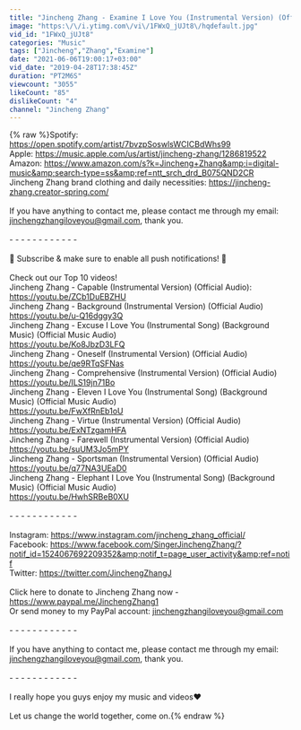 ```yaml
---
title: "Jincheng Zhang - Examine I Love You (Instrumental Version) (Official Audio)"
image: "https:\/\/i.ytimg.com\/vi\/1FWxQ_jUJt8\/hqdefault.jpg"
vid_id: "1FWxQ_jUJt8"
categories: "Music"
tags: ["Jincheng","Zhang","Examine"]
date: "2021-06-06T19:00:17+03:00"
vid_date: "2019-04-28T17:38:45Z"
duration: "PT2M6S"
viewcount: "3055"
likeCount: "85"
dislikeCount: "4"
channel: "Jincheng Zhang"
---
```

{% raw %}Spotify: <a rel="nofollow" target="blank" href="https://open.spotify.com/artist/7bvzpSoswlsWCICBdWhs99">https://open.spotify.com/artist/7bvzpSoswlsWCICBdWhs99</a><br />Apple: <a rel="nofollow" target="blank" href="https://music.apple.com/us/artist/jincheng-zhang/1286819522">https://music.apple.com/us/artist/jincheng-zhang/1286819522</a><br />Amazon: <a rel="nofollow" target="blank" href="https://www.amazon.com/s?k=Jincheng+Zhang&amp;i=digital-music&amp;search-type=ss&amp;ref=ntt_srch_drd_B075QND2CR">https://www.amazon.com/s?k=Jincheng+Zhang&amp;i=digital-music&amp;search-type=ss&amp;ref=ntt_srch_drd_B075QND2CR</a><br />Jincheng Zhang brand clothing and daily necessities: <a rel="nofollow" target="blank" href="https://jincheng-zhang.creator-spring.com/">https://jincheng-zhang.creator-spring.com/</a><br /><br />If you have anything to contact me, please contact me through my email: jinchengzhangiloveyou@gmail.com, thank you.<br /><br />- - - - - - - - - - - -<br /><br />🔔 Subscribe &amp; make sure to enable all push notifications! 🔔<br /><br />Check out our Top 10 videos!<br />Jincheng Zhang - Capable (Instrumental Version) (Official Audio):<br /><a rel="nofollow" target="blank" href="https://youtu.be/ZCb1DuEBZHU">https://youtu.be/ZCb1DuEBZHU</a><br />Jincheng Zhang - Background (Instrumental Version) (Official Audio)<br /><a rel="nofollow" target="blank" href="https://youtu.be/u-Q16dggy3Q">https://youtu.be/u-Q16dggy3Q</a><br />Jincheng Zhang - Excuse I Love You (Instrumental Song) (Background Music) (Official Music Audio)<br /><a rel="nofollow" target="blank" href="https://youtu.be/Ko8JbzD3LFQ">https://youtu.be/Ko8JbzD3LFQ</a><br />Jincheng Zhang - Oneself (Instrumental Version) (Official Audio)<br /><a rel="nofollow" target="blank" href="https://youtu.be/qe9RTqSFNas">https://youtu.be/qe9RTqSFNas</a><br />Jincheng Zhang - Comprehensive (Instrumental Version) (Official Audio)<br /><a rel="nofollow" target="blank" href="https://youtu.be/ILS19jn71Bo">https://youtu.be/ILS19jn71Bo</a><br />Jincheng Zhang - Eleven I Love You (Instrumental Song) (Background Music) (Official Music Audio)<br /><a rel="nofollow" target="blank" href="https://youtu.be/FwXfRnEb1oU">https://youtu.be/FwXfRnEb1oU</a><br />Jincheng Zhang - Virtue (Instrumental Version) (Official Audio)<br /><a rel="nofollow" target="blank" href="https://youtu.be/ExNTzgamHFA">https://youtu.be/ExNTzgamHFA</a><br />Jincheng Zhang - Farewell (Instrumental Version) (Official Audio)<br /><a rel="nofollow" target="blank" href="https://youtu.be/suUM3Jo5mPY">https://youtu.be/suUM3Jo5mPY</a><br />Jincheng Zhang - Sportsman (Instrumental Version) (Official Audio)<br /><a rel="nofollow" target="blank" href="https://youtu.be/q77NA3UEaD0">https://youtu.be/q77NA3UEaD0</a><br />Jincheng Zhang - Elephant I Love You (Instrumental Song) (Background Music) (Official Music Audio)<br /><a rel="nofollow" target="blank" href="https://youtu.be/HwhSRBeB0XU">https://youtu.be/HwhSRBeB0XU</a><br /><br />- - - - - - - - - - - -<br /><br />Instagram: <a rel="nofollow" target="blank" href="https://www.instagram.com/jincheng_zhang_official/">https://www.instagram.com/jincheng_zhang_official/</a><br />Facebook: <a rel="nofollow" target="blank" href="https://www.facebook.com/SingerJinchengZhang/?notif_id=1524067692209352&amp;notif_t=page_user_activity&amp;ref=notif">https://www.facebook.com/SingerJinchengZhang/?notif_id=1524067692209352&amp;notif_t=page_user_activity&amp;ref=notif</a><br />Twitter: <a rel="nofollow" target="blank" href="https://twitter.com/JinchengZhangJ">https://twitter.com/JinchengZhangJ</a><br /><br />Click here to donate to Jincheng Zhang now - <a rel="nofollow" target="blank" href="https://www.paypal.me/JinchengZhang1">https://www.paypal.me/JinchengZhang1</a><br />Or send money to my PayPal account: jinchengzhangiloveyou@gmail.com<br /><br />- - - - - - - - - - - -<br /><br />If you have anything to contact me, please contact me through my email: jinchengzhangiloveyou@gmail.com, thank you.<br /><br />- - - - - - - - - - - -<br /><br />I really hope you guys enjoy my music and videos♥<br /><br />Let us change the world together, come on.{% endraw %}
